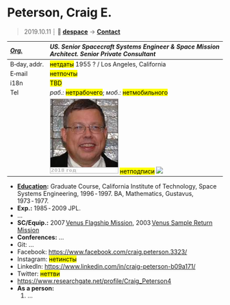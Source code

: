 # Peterson, Craig E.
> 2019.10.11 ┊ **🚀 [despace](index.md)** → **[Contact](contact.md)**

|*[Org.](contact.md)*|*US. Senior Spacecraft Systems Engineer & Space Mission Architect. Senior Private Consultant*|
|:--|:--|
|B‑day, addr.| <mark>нетдаты</mark> 1955 ? / Los Angeles, California |
|E‑mail| <mark>нетпочты</mark> |
|i18n| <mark>TBD</mark> |
|Tel| *раб.:* <mark>нетрабочего</mark>; *моб.:* <mark>нетмобильного</mark> |
|| [![](f/contact/p/peterson_001_photo_thumb.jpg)](f/contact/p/peterson_001_photo.jpg) <mark>нетподписи</mark> [![](f/contact//_001_sign_thumb.jpg)](f/contact//_001_sign.png) |

   - **[Education](edu.md):** Graduate Course, California Institute of Technology, Space Systems Engineering, 1996 ‑ 1997. BA, Mathematics, Gustavus, 1973 ‑ 1977.
   - **Exp.:** 1985 ‑ 2009 JPL.
   - …
   - **SC/Equip.:** 2007 [Venus Flagship Mission](venus_flagship_mission.md), 2003 [Venus Sample Return Mission](venus_sample_return_mission.md)
   - **Conferences:** …
   - Git: …
   - Facebook: <https://www.facebook.com/craig.peterson.3323/>
   - Instagram: <mark>нетинсты</mark>
   - LinkedIn: <https://www.linkedin.com/in/craig-peterson-b09a171/>
   - Twitter: <mark>неттви</mark>
   - <https://www.researchgate.net/profile/Craig_Peterson4>
   - **As a person:**
      1. …
